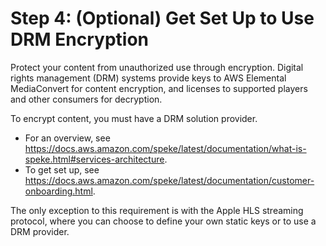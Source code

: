 # Step 4: \(Optional\) Get Set Up to Use DRM Encryption<a name="set-up-encryption"></a>

Protect your content from unauthorized use through encryption\. Digital rights management \(DRM\) systems provide keys to AWS Elemental MediaConvert for content encryption, and licenses to supported players and other consumers for decryption\.

To encrypt content, you must have a DRM solution provider\. 
+ For an overview, see [https://docs\.aws\.amazon\.com/speke/latest/documentation/what\-is\-speke\.html\#services\-architecture](https://docs.aws.amazon.com/speke/latest/documentation/what-is-speke.html#services-architecture)\.
+ To get set up, see [https://docs\.aws\.amazon\.com/speke/latest/documentation/customer\-onboarding\.html](https://docs.aws.amazon.com/speke/latest/documentation/customer-onboarding.html)\.

The only exception to this requirement is with the Apple HLS streaming protocol, where you can choose to define your own static keys or to use a DRM provider\. 
